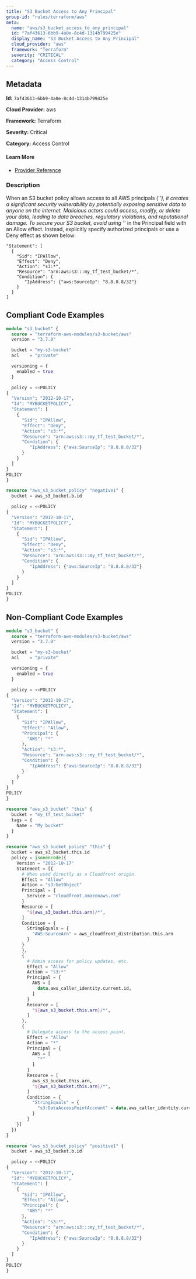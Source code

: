 ```yaml
---
title: "S3 Bucket Access to Any Principal"
group-id: "rules/terraform/aws"
meta:
  name: "aws/s3_bucket_access_to_any_principal"
  id: "7af43613-6bb9-4a0e-8c4d-1314b799425e"
  display_name: "S3 Bucket Access to Any Principal"
  cloud_provider: "aws"
  framework: "Terraform"
  severity: "CRITICAL"
  category: "Access Control"
---
```

## Metadata

**Id:** `7af43613-6bb9-4a0e-8c4d-1314b799425e`

**Cloud Provider:** aws

**Framework:** Terraform

**Severity:** Critical

**Category:** Access Control

#### Learn More

 - [Provider Reference](https://registry.terraform.io/providers/hashicorp/aws/latest/docs/resources/s3_bucket_policy)

### Description

 When an S3 bucket policy allows access to all AWS principals ('*'), it creates a significant security vulnerability by potentially exposing sensitive data to anyone on the internet. Malicious actors could access, modify, or delete your data, leading to data breaches, regulatory violations, and reputational damage. To secure your S3 bucket, avoid using '*' in the Principal field with an Allow effect. Instead, explicitly specify authorized principals or use a Deny effect as shown below:

```
"Statement": [
  {
    "Sid": "IPAllow",
    "Effect": "Deny",
    "Action": "s3:*",
    "Resource": "arn:aws:s3:::my_tf_test_bucket/*",
    "Condition": {
       "IpAddress": {"aws:SourceIp": "8.8.8.8/32"}
    }
  }
]
```


## Compliant Code Examples
```terraform
module "s3_bucket" {
  source = "terraform-aws-modules/s3-bucket/aws"
  version = "3.7.0"

  bucket = "my-s3-bucket"
  acl    = "private"

  versioning = {
    enabled = true
  }

  policy = <<POLICY
{
  "Version": "2012-10-17",
  "Id": "MYBUCKETPOLICY",
  "Statement": [
    {
      "Sid": "IPAllow",
      "Effect": "Deny",
      "Action": "s3:*",
      "Resource": "arn:aws:s3:::my_tf_test_bucket/*",
      "Condition": {
         "IpAddress": {"aws:SourceIp": "8.8.8.8/32"}
      }
    }
  ]
}
POLICY
}

```

```terraform
resource "aws_s3_bucket_policy" "negative1" {
  bucket = aws_s3_bucket.b.id

  policy = <<POLICY
{
  "Version": "2012-10-17",
  "Id": "MYBUCKETPOLICY",
  "Statement": [
    {
      "Sid": "IPAllow",
      "Effect": "Deny",
      "Action": "s3:*",
      "Resource": "arn:aws:s3:::my_tf_test_bucket/*",
      "Condition": {
         "IpAddress": {"aws:SourceIp": "8.8.8.8/32"}
      }
    }
  ]
}
POLICY
}

```
## Non-Compliant Code Examples
```terraform
module "s3_bucket" {
  source = "terraform-aws-modules/s3-bucket/aws"
  version = "3.7.0"

  bucket = "my-s3-bucket"
  acl    = "private"

  versioning = {
    enabled = true
  }

  policy = <<POLICY
{
  "Version": "2012-10-17",
  "Id": "MYBUCKETPOLICY",
  "Statement": [
    {
      "Sid": "IPAllow",
      "Effect": "Allow",
      "Principal": {
        "AWS": "*"
      },
      "Action": "s3:*",
      "Resource": "arn:aws:s3:::my_tf_test_bucket/*",
      "Condition": {
         "IpAddress": {"aws:SourceIp": "8.8.8.8/32"}
      }
    }
  ]
}
POLICY
}

```

```terraform
resource "aws_s3_bucket" "this" {
  bucket = "my_tf_test_bucket"
  tags = {
    Name = "My bucket"
  }
}

resource "aws_s3_bucket_policy" "this" {
  bucket = aws_s3_bucket.this.id
  policy = jsonencode({
    Version = "2012-10-17"
    Statement = [{
      # When used directly as a Cloudfront origin.
      Effect = "Allow"
      Action = "s3:GetObject"
      Principal = {
        Service = "cloudfront.amazonaws.com"
      }
      Resource = [
        "${aws_s3_bucket.this.arn}/*",
      ]
      Condition = {
        StringEquals = {
          "AWS:SourceArn" = aws_cloudfront_distribution.this.arn
        }
      }
      },
      {
        # Admin access for policy updates, etc.
        Effect = "Allow"
        Action = "s3:*"
        Principal = {
          AWS = [
            data.aws_caller_identity.current.id,
          ]
        }
        Resource = [
          "${aws_s3_bucket.this.arn}/*",
        ]
      },
      {
        # Delegate access to the access point.
        Effect = "Allow"
        Action = "*"
        Principal = {
          AWS = [
            "*"
          ]
        }
        Resource = [
          aws_s3_bucket.this.arn,
          "${aws_s3_bucket.this.arn}/*",
        ]
        Condition = {
          "StringEquals" = {
            "s3:DataAccessPointAccount" = data.aws_caller_identity.current.account_id
          }
        }
    }]
  })
}

```

```terraform
resource "aws_s3_bucket_policy" "positive1" {
  bucket = aws_s3_bucket.b.id

  policy = <<POLICY
{
  "Version": "2012-10-17",
  "Id": "MYBUCKETPOLICY",
  "Statement": [
    {
      "Sid": "IPAllow",
      "Effect": "Allow",
      "Principal": {
        "AWS": "*"
      },
      "Action": "s3:*",
      "Resource": "arn:aws:s3:::my_tf_test_bucket/*",
      "Condition": {
         "IpAddress": {"aws:SourceIp": "8.8.8.8/32"}
      }
    }
  ]
}
POLICY
}

```